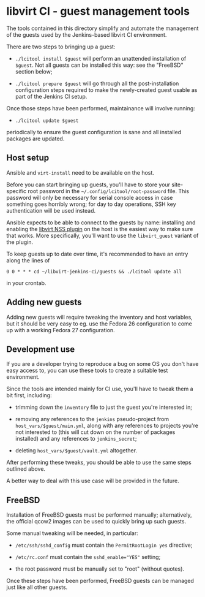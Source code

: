 libvirt CI - guest management tools
===================================

The tools contained in this directory simplify and automate the management
of the guests used by the Jenkins-based libvirt CI environment.

There are two steps to bringing up a guest:

* `./lcitool install $guest` will perform an unattended installation
  of `$guest`. Not all guests can be installed this way: see the "FreeBSD"
  section below;

* `./lcitool prepare $guest` will go through all the post-installation
  configuration steps required to make the newly-created guest usable as
  part of the Jenkins CI setup.

Once those steps have been performed, maintainance will involve running:

* `./lcitool update $guest`

periodically to ensure the guest configuration is sane and all installed
packages are updated.


Host setup
----------

Ansible and `virt-install` need to be available on the host.

Before you can start bringing up guests, you'll have to store your
site-specific root password in the `~/.config/lcitool/root-password` file.
This password will only be necessary for serial console access in case
something goes horribly wrong; for day to day operations, SSH key
authentication will be used instead.

Ansible expects to be able to connect to the guests by name: installing and
enabling the [libvirt NSS plugin](https://wiki.libvirt.org/page/NSS_module)
on the host is the easiest way to make sure that works. More specifically,
you'll want to use the `libvirt_guest` variant of the plugin.

To keep guests up to date over time, it's recommended to have an entry
along the lines of

    0 0 * * * cd ~/libvirt-jenkins-ci/guests && ./lcitool update all

in your crontab.


Adding new guests
-----------------

Adding new guests will require tweaking the inventory and host variables,
but it should be very easy to eg. use the Fedora 26 configuration to come
up with a working Fedora 27 configuration.


Development use
---------------

If you are a developer trying to reproduce a bug on some OS you don't
have easy access to, you can use these tools to create a suitable test
environment.

Since the tools are intended mainly for CI use, you'll have to tweak them
a bit first, including:

* trimming down the `inventory` file to just the guest you're interested in;

* removing any references to the `jenkins` pseudo-project from
  `host_vars/$guest/main.yml`, along with any references to projects you're
  not interested to (this will cut down on the number of packages installed)
  and any references to `jenkins_secret`;

* deleting `host_vars/$guest/vault.yml` altogether.

After performing these tweaks, you should be able to use the same steps
outlined above.

A better way to deal with this use case will be provided in the future.


FreeBSD
-------

Installation of FreeBSD guests must be performed manually; alternatively,
the official qcow2 images can be used to quickly bring up such guests.

Some manual tweaking will be needed, in particular:

* `/etc/ssh/sshd_config` must contain the `PermitRootLogin yes` directive;

* `/etc/rc.conf` must contain the `sshd_enable="YES"` setting;

* the root password must be manually set to "root" (without quotes).

Once these steps have been performed, FreeBSD guests can be managed just
like all other guests.
